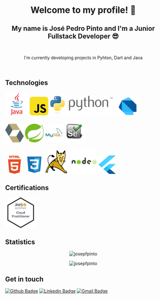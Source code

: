 <p align="center">
  <h1 align="center">  Welcome to my profile! 👋</h1>
  <h2 align="center">  My name is José Pedro Pinto and I'm a Junior Fullstack Developer 😎️</h2> 
</p>


<br>
<p align="center"> I'm currently developing projects in Pyhton, Dart and Java</p>
<br>


## Technologies

<p align="left">
<img src="https://github.com/josepfpinto/josepfpinto/blob/main/icons/java-original.svg" alt="java" width="75" height="75"/>
<img src="https://github.com/josepfpinto/josepfpinto/blob/main/icons/javascript-original.svg" alt="javascript" width="60" height="60"/>
<img src="https://github.com/josepfpinto/josepfpinto/blob/main/icons/python.svg" alt="javascript" height="65"/>
<img src="https://github.com/josepfpinto/josepfpinto/blob/main/icons/dart.png" alt="javascript" height="60"/>
</p>
<p align="left">
<img src="https://github.com/josepfpinto/josepfpinto/blob/main/icons/hibernate.png" alt="java" width="60" height="60"/>
<img src="https://github.com/josepfpinto/josepfpinto/blob/main/icons/spring.png" alt="javascript" width="60" height="60"/>
<img src="https://github.com/josepfpinto/josepfpinto/blob/main/icons/mysql-original.svg" alt="mysql" width="60" height="60"/>
<img src="https://github.com/josepfpinto/josepfpinto/blob/main/icons/Selenium.svg" alt="mysql" width="70" height="70"/>
</p>
<p align="left">
<img src="https://github.com/josepfpinto/josepfpinto/blob/main/icons/html5-original-wordmark.svg" alt="html5" width="60" height="60"/>
<img src="https://github.com/josepfpinto/josepfpinto/blob/main/icons/css3-original-wordmark.svg" alt="css3" width="60" height="60"/>
<img src="https://github.com/josepfpinto/josepfpinto/blob/main/icons/Tomcat-logo.svg" alt="nodejs" width="80" height="80"/>
<img src="https://github.com/josepfpinto/josepfpinto/blob/main/icons/nodejs-original-wordmark.svg" alt="nodejs" width="85" height="85"/>
<img src="https://github.com/josepfpinto/josepfpinto/blob/main/icons/flutter.png" alt="react" width="60" height="60"/>
</p>

## Certifications
<p align="left">
<img src="https://github.com/josepfpinto/josepfpinto/blob/main/icons/aws-certified-cloud-practitioner.png" alt="mysql" width="100" height="100"/>
</p>

## Statistics
<p align="center"> <img src="https://komarev.com/ghpvc/?username=josepfpinto&color=orange" alt="josepfpinto" /></p>
<p align="center"><img src="https://github-readme-stats.vercel.app/api?username=josepfpinto&show_icons=true" alt="josepfpinto" /></p>

## Get in touch
[![Github Badge](https://img.shields.io/badge/-Github-000?style=flat-square&logo=Github&logoColor=white&link=https://github.com/josepfpinto)](https://github.com/josepfpinto)
[![Linkedin Badge](https://img.shields.io/badge/-LinkedIn-blue?style=flat-square&logo=Linkedin&logoColor=white&link=https://www.linkedin.com/in/josepfpinto/)](https://www.linkedin.com/in/josepfpinto/)
[![Gmail Badge](https://img.shields.io/badge/-Gmail-c14438?style=flat-square&logo=Gmail&logoColor=white&link=mailto:josepfpinto@gmail.com)](mailto:josepfpinto@gmail.com)
